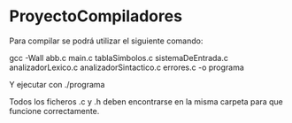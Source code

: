 # ProyectoCompiladores

Para compilar se podrá utilizar el siguiente comando:

gcc -Wall  abb.c main.c tablaSimbolos.c sistemaDeEntrada.c analizadorLexico.c analizadorSintactico.c errores.c -o programa

Y ejecutar con ./programa

Todos los ficheros .c y .h deben encontrarse en la misma carpeta para que funcione correctamente.
